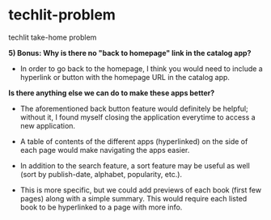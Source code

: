 # techlit-problem
techlit take-home problem

**5) Bonus: Why is there no "back to homepage" link in the catalog app?**

* In order to go back to the homepage, I think you would need to include a hyperlink or button with the homepage URL in the catalog app. 

**Is there anything else we can do to make these apps better?**

* The aforementioned back button feature would definitely be helpful; without it, I found myself closing the application everytime to access a new application. 

* A table of contents of the different apps (hyperlinked) on the side of each page would make navigating the apps easier. 

* In addition to the search feature, a sort feature may be useful as well (sort by publish-date, alphabet, popularity, etc.). 
* This is more specific, but we could add previews of each book (first few pages) along with a simple summary. This would require each listed book to be hyperlinked to a page with more info. 

